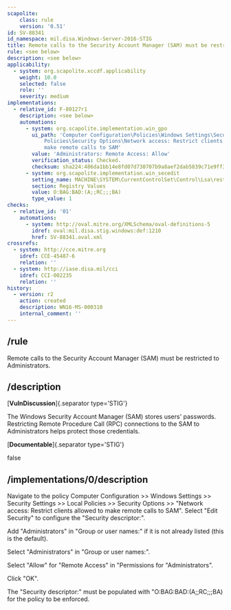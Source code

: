 ```yaml
---
scapolite:
    class: rule
    version: '0.51'
id: SV-88341
id_namespace: mil.disa.Windows-Server-2016-STIG
title: Remote calls to the Security Account Manager (SAM) must be restricted to Administrators.
rule: <see below>
description: <see below>
applicability:
  - system: org.scapolite.xccdf.applicability
    weight: 10.0
    selected: false
    role: ''
    severity: medium
implementations:
  - relative_id: F-80127r1
    description: <see below>
    automations:
      - system: org.scapolite.implementation.win_gpo
        ui_path: 'Computer Configuration\Policies\Windows Settings\Security Settings\Local
            Policies\Security Options\Network access: Restrict clients allowed to
            make remote calls to SAM'
        value: 'Administrators: Remote Access: Allow'
        verification_status: Checked.
        checksum: sha224:486da1bb14e8fd07d730707b9a8aef2dab5839c71e9ff3778c9c903c
      - system: org.scapolite.implementation.win_secedit
        setting_name: MACHINE\SYSTEM\CurrentControlSet\Control\Lsa\restrictremotesam
        section: Registry Values
        value: O:BAG:BAD:(A;;RC;;;BA)
        type_value: 1
checks:
  - relative_id: '01'
    automations:
      - system: http://oval.mitre.org/XMLSchema/oval-definitions-5
        idref: oval:mil.disa.stig.windows:def:1210
        href: SV-88341.oval.xml
crossrefs:
  - system: http://cce.mitre.org
    idref: CCE-45487-6
    relation: ''
  - system: http://iase.disa.mil/cci
    idref: CCI-002235
    relation: ''
history:
  - version: r2
    action: created
    description: WN16-MS-000310
    internal_comment: ''
---
```



## /rule

Remote calls to the Security Account Manager (SAM) must be restricted to Administrators.

## /description

[**VulnDiscussion**]{.separator type='STIG'}

The Windows Security Account Manager (SAM) stores users' passwords. Restricting Remote Procedure Call (RPC) connections to the SAM to Administrators helps protect those credentials.

[**Documentable**]{.separator type='STIG'}

false

## /implementations/0/description

Navigate to the policy Computer Configuration >> Windows Settings >> Security Settings >> Local Policies >> Security Options >> "Network access: Restrict clients allowed to make remote calls to SAM".
Select "Edit Security" to configure the "Security descriptor:".

Add "Administrators" in "Group or user names:" if it is not already listed (this is the default).

Select "Administrators" in "Group or user names:".

Select "Allow" for "Remote Access" in "Permissions for "Administrators".

Click "OK".

The "Security descriptor:" must be populated with "O:BAG:BAD:(A;;RC;;;BA) for the policy to be enforced.
